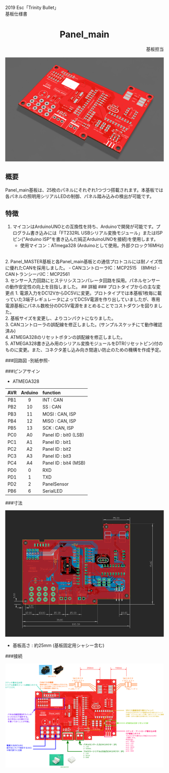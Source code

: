 <div style="text-align: left;">
2019 Esc「Trinity Bullet」<br>
基板仕様書
</div>

<!-- 基板名 -->
<h1><div style="text-align: center;">
Panel_main<br>
</div></h1>

<!-- 日付＆改版＆名前 -->
<div style="text-align: right;">
基板担当
</div>

<br>
<!-- レンダリング画像 -->
<center>
<img src="img/Panel_main_final.png" width="650px">
</center>

## 概要
Panel_main基板は、25枚のパネルにそれぞれ1つづつ搭載されます。本基板では各パネルの照明用シリアルLEDの制御、パネル踏み込みの検出が可能です。

## 特徴
1.  マイコンはArduinoUNOとの互換性を持ち、Arduinoで開発が可能です。プログラム書き込みには「FT232RL USBシリアル変換モジュール」またはISPピン("Arduino ISP"を書き込んだ純正ArduinoUNOを接続)を使用します。
    - 使用マイコン：ATmega328 (Arduinoとして使用。外部クロック16MHz)
<br>
2.  Panel_MASTER基板と各Panel_main基板との通信プロトコルには耐ノイズ性に優れたCANを採用しました。
    - CANコントローラIC：MCP2515　(8MHz)
    - CANトランシーバIC：MCP2561
<br>
3. センサー入力回路にヒステリシスコンパレータ回路を採用。パネルセンサーの動作安定性の向上を目指しました。
## 詳細
### プロトタイプからの主な変更点
1.  電源入力をDC12VからDC5Vに変更。プロトタイプでは本基板1枚毎に載っていた3端子レギュレータによってDC5V電源を作り出していましたが、専用電源基板にパネル数枚分のDC5V電源をまとめることでコストダウンを図りました。
<br>
2.  基板サイズを変更し、よりコンパクトになりました。
<br>
3.  CANコントローラの誤配線を修正しました。(サンプルスケッチにて動作確認済み)
<br>
4.  ATMEGA328のリセットボタンの誤配線を修正しました。
<br>
5.  ATMEGA328書き込み用のシリアル変換モジュールをDTR(リセットピン)付のものに変更。また、コネクタ差し込み向き間違い防止のための機構を作成予定。

###回路図
-別紙参照-

###ピンアサイン
- ATMEGA328

| AVR       | Arduino   | function              |
|:---------:|:---------:|:-------------         |
| PB1       |  9        | INT  : CAN            |
| PB2       | 10        | SS   : CAN            |
| PB3       | 11        | MOSI : CAN, ISP       |
| PB4       | 12        | MISO : CAN, ISP       |
| PB5       | 13        | SCK  : CAN, ISP       |
| PC0       | A0        | Panel ID : bit0 (LSB) |
| PC1       | A1        | Panel ID : bit1       |
| PC2       | A2        | Panel ID : bit2       |
| PC3       | A3        | Panel ID : bit3       |
| PC4       | A4        | Panel ID : bit4 (MSB) |
| PD0       |  0        | RXD                   |
| PD1       |  1        | TXD                   |
| PD2       |  2        | PanelSensor           |
| PB6       |  6        | SerialLED             |


###寸法
<center>
<img src="img/Panel_main_final寸法.png" width="700px">
</center>

- 基板高さ : 約25mm (基板固定用シャシー含む)

###接続
<center>
<img src="img/Panel_main_final_connect.png" width="700px">
</center>
